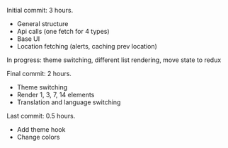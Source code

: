 Initial commit:
3 hours.
- General structure
- Api calls (one fetch for 4 types)
- Base UI
- Location fetching (alerts, caching prev location)

In progress: theme switching, different list rendering, move state to redux

Final commit:
2 hours.
- Theme switching
- Render 1, 3, 7, 14 elements
- Translation and language switching

Last commit:
0.5 hours.
- Add theme hook
- Change colors